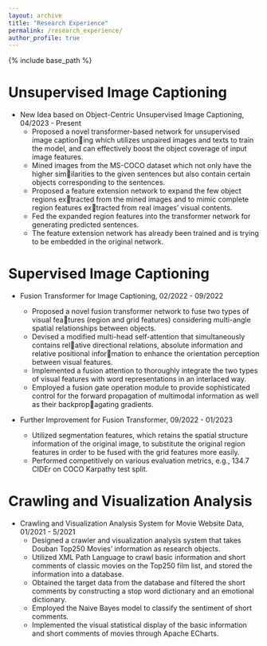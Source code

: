 ```yaml
---
layout: archive
title: "Research Experience"
permalink: /research_experience/
author_profile: true
---
```


{% include base_path %}

Unsupervised Image Captioning
======
* New Idea based on Object-Centric Unsupervised Image Captioning, 04/2023 - Present
  * Proposed a novel transformer-based network for unsupervised image captioning which utilizes unpaired images and texts to train the model, and can effectively boost the object coverage of input image features.
  * Mined images from the MS-COCO dataset which not only have the higher similarities to the given sentences but also contain certain objects corresponding to the sentences.
  * Proposed a feature extension network to expand the few object regions extracted from the mined images and to mimic complete region features extracted from real images’ visual contents.
  * Fed the expanded region features into the transformer network for generating predicted sentences.
  * The feature extension network has already been trained and is trying to be embedded in the original network.

Supervised Image Captioning
======
* Fusion Transformer for Image Captioning, 02/2022 - 09/2022
  * Proposed a novel fusion transformer network to fuse two types of visual features (region and grid features) considering multi-angle spatial relationships between objects.
  * Devised a modified multi-head self-attention that simultaneously contains relative directional relations, absolute information and relative positional information to enhance the orientation perception between visual features.
  * Implemented a fusion attention to thoroughly integrate the two types of visual features with word representations in an interlaced way.
  * Employed a fusion gate operation module to provide sophisticated control for the forward propagation of multimodal information as well as their backpropagating gradients.

* Further Improvement for Fusion Transformer, 09/2022 - 01/2023
  * Utilized segmentation features, which retains the spatial structure information of the original image, to substitute the original region features in order to be fused with the grid features more easily.
  * Performed competitively on various evaluation metrics, e.g., 134.7 CIDEr on COCO Karpathy test split.

Crawling and Visualization Analysis
======
* Crawling and Visualization Analysis System for Movie Website Data, 01/2021 - 5/2021
  * Designed a crawler and visualization analysis system that takes Douban Top250 Movies’ information as research objects.
  * Utilized XML Path Language to crawl basic information and short comments of classic movies on the Top250 film list, and stored the information into a database.
  * Obtained the target data from the database and filtered the short comments by constructing a stop word dictionary and an emotional dictionary.
  * Employed the Naive Bayes model to classify the sentiment of short comments.
  * Implemented the visual statistical display of the basic information and short comments of movies through Apache ECharts.
 
